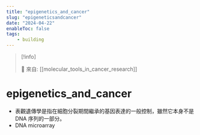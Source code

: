 ```yaml
---
title: "epigenetics_and_cancer"
slug: "epigeneticsandcancer"
date: "2024-04-22"
enableToc: false
tags:
    - building
---
```


> [!info]
>
> 🌱 來自: [[molecular_tools_in_cancer_research]]

# epigenetics_and_cancer

- 表觀遺傳學是指在細胞分裂期間繼承的基因表達的一般控制，雖然它本身不是 DNA 序列的一部分。
- DNA microarray
